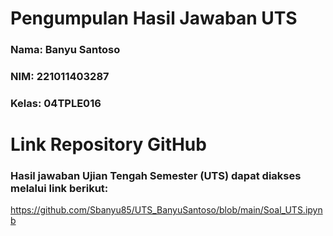 # Pengumpulan Hasil Jawaban UTS
### Nama: Banyu Santoso
### NIM: 221011403287
### Kelas: 04TPLE016

# Link Repository GitHub
### Hasil jawaban Ujian Tengah Semester (UTS) dapat diakses melalui link berikut:

https://github.com/Sbanyu85/UTS_BanyuSantoso/blob/main/Soal_UTS.ipynb

